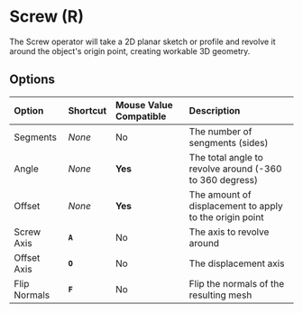 # Screw (<span title="Recallable">R</span>)

The Screw operator will take a 2D planar sketch or profile and revolve it around the object's origin point, creating workable 3D geometry.

[](../_media/screw.mp4 ':include')

## Options

| Option | Shortcut | Mouse Value Compatible | Description |
| :--- | :--- | :--- | :--- |
| Segments | _None_ | No | The number of sengments (sides) |
| Angle | _None_ | **Yes** | The total angle to revolve around (-360 to 360 degress) |
| Offset | _None_ | **Yes** | The amount of displacement to apply to the origin point |
| Screw Axis | **`A`** | No | The axis to revolve around |
| Offset Axis | **`O`** | No | The displacement axis |
| Flip Normals | **`F`** | No | Flip the normals of the resulting mesh |